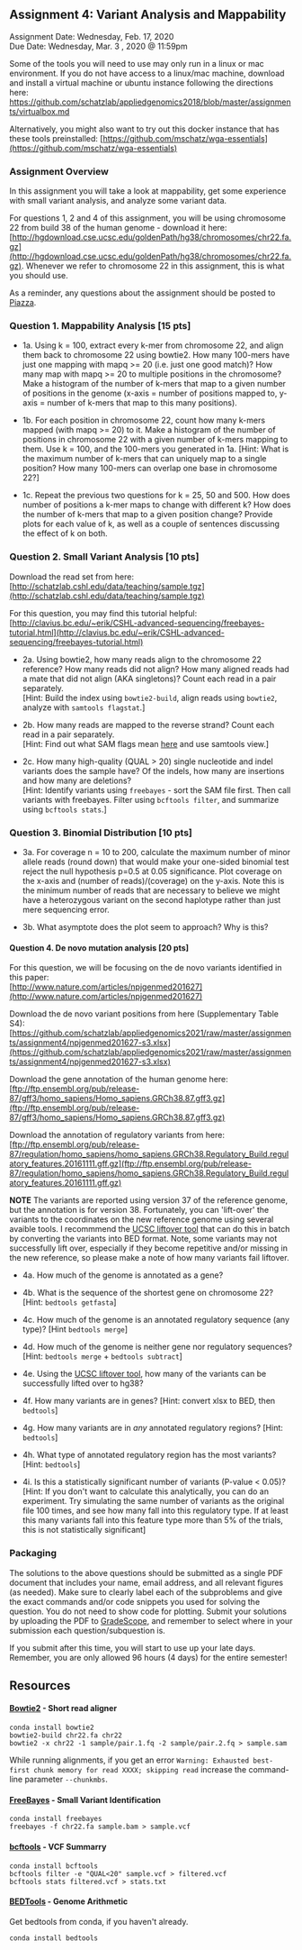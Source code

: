 ## Assignment 4: Variant Analysis and Mappability
Assignment Date: Wednesday, Feb. 17, 2020 <br>
Due Date: Wednesday, Mar. 3 , 2020 @ 11:59pm <br>

Some of the tools you will need to use may only run in a linux or mac environment. 
If you do not have access to a linux/mac machine, download and install a virtual 
machine or ubuntu instance following the directions here: https://github.com/schatzlab/appliedgenomics2018/blob/master/assignments/virtualbox.md

Alternatively, you might also want to try out this docker instance that has these tools preinstalled: 
[https://github.com/mschatz/wga-essentials](https://github.com/mschatz/wga-essentials)

### Assignment Overview

In this assignment you will take a look at mappability, get some experience with small variant analysis,  and analyze some variant data.

For questions 1, 2 and 4 of this assignment, you will be using chromosome 22 from build 38 of the human genome - download it here: [http://hgdownload.cse.ucsc.edu/goldenPath/hg38/chromosomes/chr22.fa.gz](http://hgdownload.cse.ucsc.edu/goldenPath/hg38/chromosomes/chr22.fa.gz). Whenever we refer to chromosome 22 in this assignment, this is what you should use.

As a reminder, any questions about the assignment should be posted to [Piazza](https://piazza.com/class/kkbggatvarnj0).

### Question 1. Mappability Analysis [15 pts]

- 1a. Using k = 100, extract every k-mer from chromosome 22, and align them back to chromosome 22 using bowtie2. How many 100-mers have just one mapping with mapq >= 20 (i.e. just one good match)? How many map with mapq >= 20 to multiple positions in the chromosome? Make a histogram of the number of k-mers that map to a given number of positions in the genome (x-axis = number of positions mapped to, y-axis = number of k-mers that map to this many positions).

- 1b. For each position in chromosome 22, count how many k-mers mapped (with mapq >= 20) to it. Make a histogram of the number of positions in chromosome 22 with a given number of k-mers mapping to them. Use k = 100, and the 100-mers you generated in 1a. [Hint: What is the maximum number of k-mers that can uniquely map to a single position? How many 100-mers can overlap one base in chromosome 22?]

- 1c. Repeat the previous two questions for k = 25, 50 and 500. How does number of positions a k-mer maps to change with different k? How does the number of k-mers that map to a given position change? Provide plots for each value of k, as well as a couple of sentences discussing the effect of k on both.

### Question 2. Small Variant Analysis [10 pts]

Download the read set from here:  
[http://schatzlab.cshl.edu/data/teaching/sample.tgz](http://schatzlab.cshl.edu/data/teaching/sample.tgz)

For this question, you may find this tutorial helpful:  
[http://clavius.bc.edu/~erik/CSHL-advanced-sequencing/freebayes-tutorial.html](http://clavius.bc.edu/~erik/CSHL-advanced-sequencing/freebayes-tutorial.html)

- 2a. Using bowtie2, how many reads align to the chromosome 22 reference? How many reads did not align? How many aligned reads had a mate that did not align (AKA singletons)? Count each read in a pair separately.  
[Hint: Build the index using `bowtie2-build`, align reads using `bowtie2`, analyze with `samtools flagstat`.]

- 2b. How many reads are mapped to the reverse strand? Count each read in a pair separately.   
[Hint: Find out what SAM flags mean [here](https://broadinstitute.github.io/picard/explain-flags.html) and use samtools view.]

- 2c. How many high-quality (QUAL > 20) single nucleotide and indel variants does the sample have? Of the indels, how many are insertions and how many are deletions?  
[Hint:  Identify variants using `freebayes` - sort the SAM file first. Then call variants with freebayes. Filter using `bcftools filter`, and summarize using `bcftools stats`.]


### Question 3. Binomial Distribution [10 pts]

- 3a. For coverage n = 10 to 200, calculate the maximum number of minor allele reads (round down) that would make your one-sided binomial test reject the null hypothesis p=0.5 at 0.05 significance. Plot coverage on the x-axis and (number of reads)/(coverage) on the y-axis. Note this is the minimum number of reads that are necessary to believe we might have a heterozygous variant on the second haplotype rather than just mere sequencing error.

- 3b. What asymptote does the plot seem to approach? Why is this?


#### Question 4. De novo mutation analysis [20 pts]

For this question, we will be focusing on the de novo variants identified in this paper:<br>
[http://www.nature.com/articles/npjgenmed201627](http://www.nature.com/articles/npjgenmed201627)

Download the de novo variant positions from here (Supplementary Table S4):<br>
[https://github.com/schatzlab/appliedgenomics2021/raw/master/assignments/assignment4/npjgenmed201627-s3.xlsx](https://github.com/schatzlab/appliedgenomics2021/raw/master/assignments/assignment4/npjgenmed201627-s3.xlsx)

Download the gene annotation of the human genome here: <br>
[ftp://ftp.ensembl.org/pub/release-87/gff3/homo_sapiens/Homo_sapiens.GRCh38.87.gff3.gz](ftp://ftp.ensembl.org/pub/release-87/gff3/homo_sapiens/Homo_sapiens.GRCh38.87.gff3.gz)

Download the annotation of regulatory variants from here:<br>
[ftp://ftp.ensembl.org/pub/release-87/regulation/homo_sapiens/homo_sapiens.GRCh38.Regulatory_Build.regulatory_features.20161111.gff.gz](ftp://ftp.ensembl.org/pub/release-87/regulation/homo_sapiens/homo_sapiens.GRCh38.Regulatory_Build.regulatory_features.20161111.gff.gz)

**NOTE** The variants are reported using version 37 of the reference genome, but the annotation is for version 38. Fortunately, you can 'lift-over' the variants to the coordinates on the new reference genome using several avaible tools. I recommmend the [UCSC liftover tool](https://genome.ucsc.edu/cgi-bin/hgLiftOver) that can do this in batch by converting the variants into BED format. Note, some variants may not successfully lift over, especially if they become repetitive and/or missing in the new reference, so please make a note of how many variants fail liftover.

- 4a. How much of the genome is annotated as a gene?

- 4b. What is the sequence of the shortest gene on chromosome 22? [Hint: `bedtools getfasta`]

- 4c. How much of the genome is an annotated regulatory sequence (any type)? [Hint `bedtools merge`]

- 4d. How much of the genome is neither gene nor regulatory sequences? [Hint: `bedtools merge` + `bedtools subtract`]

- 4e. Using the [UCSC liftover tool](https://genome.ucsc.edu/cgi-bin/hgLiftOver), how many of the variants can be successfully lifted over to hg38?

- 4f. How many variants are in genes? [Hint: convert xlsx to BED, then `bedtools`]

- 4g. How many variants are in *any* annotated regulatory regions? [Hint: `bedtools`]

- 4h. What type of annotated regulatory region has the most variants? [Hint: `bedtools`]

- 4i. Is this a statistically significant number of variants (P-value < 0.05)? [Hint: If you don't want to calculate this analytically, you can do an experiment. Try simulating the same number of variants as the original file 100 times, and see how many fall into this regulatory type. If at least this many variants fall into this feature type more than 5% of the trials, this is not statistically significant]


### Packaging

The solutions to the above questions should be submitted as a single PDF document that includes your name, email address, and 
all relevant figures (as needed). Make sure to clearly label each of the subproblems and give the exact commands and/or code snippets you used for 
solving the question. You do not need to show code for plotting. Submit your solutions by uploading the PDF to [GradeScope](https://www.gradescope.com/courses/236625), and remember to select where in your submission each question/subquestion is.

If you submit after this time, you will start to use up your late days. Remember, you are only allowed 96 hours (4 days) for the entire semester!

## Resources

#### [Bowtie2](http://bowtie-bio.sourceforge.net/bowtie2/index.shtml) - Short read aligner

```
conda install bowtie2
bowtie2-build chr22.fa chr22
bowtie2 -x chr22 -1 sample/pair.1.fq -2 sample/pair.2.fq > sample.sam
```

While running alignments, if you get an error `Warning: Exhausted best-first chunk memory for read XXXX; skipping read` increase the command-line parameter `--chunkmbs`.

#### [FreeBayes](https://github.com/ekg/freebayes) - Small Variant Identification

```
conda install freebayes
freebayes -f chr22.fa sample.bam > sample.vcf
```

#### [bcftools](https://samtools.github.io/bcftools/bcftools.html) - VCF Summarry

```
conda install bcftools
bcftools filter -e "QUAL<20" sample.vcf > filtered.vcf
bcftools stats filtered.vcf > stats.txt
```


#### [BEDTools](http://bedtools.readthedocs.io/en/latest/) - Genome Arithmetic

Get bedtools from conda, if you haven't already.

```
conda install bedtools
```